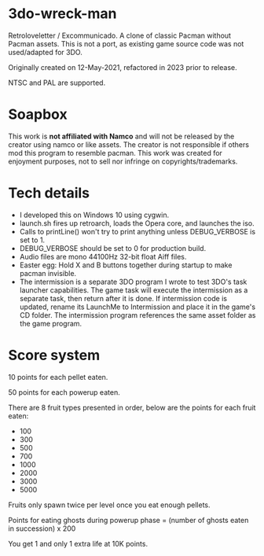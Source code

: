 # 3do-wreck-man
Retroloveletter / Excommunicado.
A clone of classic Pacman without Pacman assets. This is not a port, as existing game source code was not used/adapted for 3DO. 

Originally created on 12-May-2021, refactored in 2023 prior to release.

NTSC and PAL are supported.

# Soapbox	 
This work is **not affiliated with Namco** and will not be released by the creator using namco or like assets.
The creator is not responsible if others mod this program to resemble pacman.
This work was created for enjoyment purposes, not to sell nor infringe on copyrights/trademarks.

# Tech details 
- I developed this on Windows 10 using cygwin.
- launch.sh fires up retroarch, loads the Opera core, and launches the iso.
- Calls to printLine() won't try to print anything unless DEBUG_VERBOSE is set to 1.
- DEBUG_VERBOSE should be set to 0 for production build.
- Audio files are mono 44100Hz 32-bit float Aiff files. 
- Easter egg: Hold X and B buttons together during startup to make pacman invisible.
- The intermission is a separate 3DO program I wrote to test 3DO's task launcher capabilities.
  The game task will execute the intermission as a separate task, then return after it is done.
	If intermission code is updated, rename its LaunchMe to Intermission and place it in the game's CD folder.
	The intermission program references the same asset folder as the game program.

# Score system

10 points for each pellet eaten.
	
50 points for each powerup eaten.
	
There are 8 fruit types presented in order, below are the points for each fruit eaten:
- 100
- 300
- 500
- 700
- 1000
- 2000
- 3000
- 5000

Fruits only spawn twice per level once you eat enough pellets.

Points for eating ghosts during powerup phase = (number of ghosts eaten in succession) x 200

You get 1 and only 1 extra life at 10K points.
